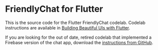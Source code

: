 # FriendlyChat for Flutter

This is the source code for the Flutter FriendlyChat codelab.
Codelab instructions are available in
[Building Beautiful UIs with Flutter](https://codelabs.developers.google.com/codelabs/flutter/index.html?index=..%2F..index#0).

If you are looking for the out of date,
retired codelab that implemented
a Firebase version of the chat app, download the
[instructions from GitHub](https://github.com/flutter/friendlychat-steps/files/2296209/OriginalFirebaseforFlutterCodelab.pdf).
